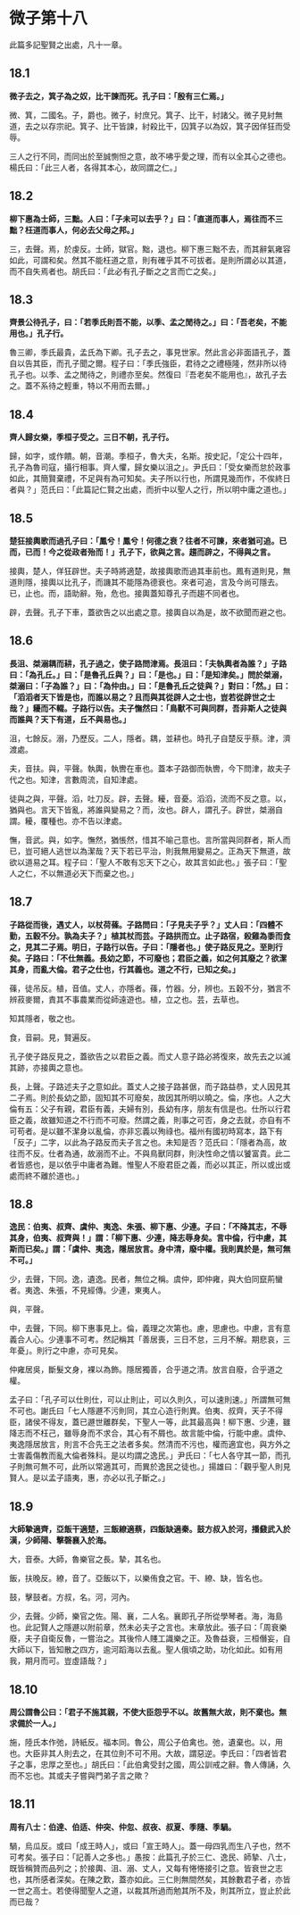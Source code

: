 # 微子第十八

 <!-- toc -->
 
此篇多記聖賢之出處，凡十一章。

## 18.1

**微子去之，箕子為之奴，比干諫而死。孔子曰：「殷有三仁焉。」**

微、箕，二國名。子，爵也。微子，紂庶兄。箕子、比干，紂諸父。微子見紂無道，去之以存宗祀。箕子、比干皆諫，紂殺比干，囚箕子以為奴，箕子因佯狂而受辱。

三人之行不同，而同出於至誠惻怛之意，故不咈乎愛之理，而有以全其心之德也。楊氏曰：「此三人者，各得其本心，故同謂之仁。」

## 18.2

**柳下惠為士師，三黜。人曰：「子未可以去乎？」曰：「直道而事人，焉往而不三黜？枉道而事人，何必去父母之邦。」**

三，去聲。焉，於虔反。士師，獄官。黜，退也。柳下惠三黜不去，而其辭氣雍容如此，可謂和矣。然其不能枉道之意，則有確乎其不可拔者。是則所謂必以其道，而不自失焉者也。胡氏曰：「此必有孔子斷之之言而亡之矣。」

## 18.3

**齊景公待孔子，曰：「若季氏則吾不能，以季、孟之閒待之。」曰：「吾老矣，不能用也。」孔子行。**

魯三卿，季氏最貴，孟氏為下卿。孔子去之，事見世家。然此言必非面語孔子，蓋自以告其臣，而孔子聞之爾。程子曰：「季氏強臣，君待之之禮極隆，然非所以待孔子也。以季、孟之閒待之，則禮亦至矣。然復曰『吾老矣不能用也』，故孔子去之。蓋不系待之輕重，特以不用而去爾。」

## 18.4

**齊人歸女樂，季桓子受之。三日不朝，孔子行。**

歸，如字，或作饋。朝，音潮。季桓子，魯大夫，名斯。按史記，「定公十四年，孔子為魯司寇，攝行相事。齊人懼，歸女樂以沮之」。尹氏曰：「受女樂而怠於政事如此，其簡賢棄禮，不足與有為可知矣。夫子所以行也，所謂見幾而作，不俟終日者與？」范氏曰：「此篇記仁賢之出處，而折中以聖人之行，所以明中庸之道也。」

## 18.5

**楚狂接輿歌而過孔子曰：「鳳兮！鳳兮！何德之衰？往者不可諫，來者猶可追。已而，已而！今之從政者殆而！」孔子下，欲與之言。趨而辟之，不得與之言。**

接輿，楚人，佯狂辟世。夫子時將適楚，故接輿歌而過其車前也。鳳有道則見，無道則隱，接輿以比孔子，而譏其不能隱為德衰也。來者可追，言及今尚可隱去。已，止也。而，語助辭。殆，危也。接輿蓋知尊孔子而趨不同者也。

辟，去聲。孔子下車，蓋欲告之以出處之意。接輿自以為是，故不欲聞而避之也。

## 18.6

**長沮、桀溺耦而耕，孔子過之，使子路問津焉。長沮曰：「夫執輿者為誰？」子路曰：「為孔丘。」曰：「是魯孔丘與？」曰：「是也。」曰：「是知津矣。」問於桀溺，桀溺曰：「子為誰？」曰：「為仲由。」曰：「是魯孔丘之徒與？」對曰：「然。」曰：「滔滔者天下皆是也，而誰以易之？且而與其從辟人之士也，豈若從辟世之士哉？」耰而不輟。子路行以告。夫子憮然曰：「鳥獸不可與同群，吾非斯人之徒與而誰與？天下有道，丘不與易也。」**

沮，七餘反。溺，乃歷反。二人，隱者。耦，並耕也。時孔子自楚反乎蔡。津，濟渡處。

夫，音扶。與，平聲。執輿，執轡在車也。蓋本子路御而執轡，今下問津，故夫子代之也。知津，言數周流，自知津處。

徒與之與，平聲。滔，吐刀反。辟，去聲。耰，音憂。滔滔，流而不反之意。以，猶與也。言天下皆亂，將誰與變易之？而，汝也。辟人，謂孔子。辟世，桀溺自謂。耰，覆種也。亦不告以津處。

憮，音武。與，如字。憮然，猶悵然，惜其不喻己意也。言所當與同群者，斯人而已，豈可絕人逃世以為潔哉？天下若已平治，則我無用變易之。正為天下無道，故欲以道易之耳。程子曰：「聖人不敢有忘天下之心，故其言如此也。」張子曰：「聖人之仁，不以無道必天下而棄之也。」

## 18.7

**子路從而後，遇丈人，以杖荷蓧。子路問曰：「子見夫子乎？」丈人曰：「四體不勤，五穀不分。孰為夫子？」植其杖而芸。子路拱而立。止子路宿，殺雞為黍而食之，見其二子焉。明日，子路行以告。子曰：「隱者也。」使子路反見之。至則行矣。子路曰：「不仕無義。長幼之節，不可廢也；君臣之義，如之何其廢之？欲潔其身，而亂大倫。君子之仕也，行其義也。道之不行，已知之矣。」**

蓧，徒吊反。植，音值。丈人，亦隱者。蓧，竹器。分，辨也。五穀不分，猶言不辨菽麥爾，責其不事農業而從師遠遊也。植，立之也。芸，去草也。

知其隱者，敬之也。

食，音嗣。見，賢遍反。

孔子使子路反見之，蓋欲告之以君臣之義。而丈人意子路必將復來，故先去之以滅其跡，亦接輿之意也。

長，上聲。子路述夫子之意如此。蓋丈人之接子路甚倨，而子路益恭，丈人因見其二子焉。則於長幼之節，固知其不可廢矣，故因其所明以曉之。倫，序也。人之大倫有五：父子有親，君臣有義，夫婦有別，長幼有序，朋友有信是也。仕所以行君臣之義，故雖知道之不行而不可廢。然謂之義，則事之可否，身之去就，亦自有不可苟者。是以雖不潔身以亂倫，亦非忘義以殉祿也。福州有國初時寫本，路下有「反子」二字，以此為子路反而夫子言之也。未知是否？范氏曰：「隱者為高，故往而不反。仕者為通，故溺而不止。不與鳥獸同群，則決性命之情以饕富貴。此二者皆惑也，是以依乎中庸者為難。惟聖人不廢君臣之義，而必以其正，所以或出或處而終不離於道也。」

## 18.8

**逸民：伯夷、叔齊、虞仲、夷逸、朱張、柳下惠、少連。子曰：「不降其志，不辱其身，伯夷、叔齊與！」謂：「柳下惠、少連，降志辱身矣。言中倫，行中慮，其斯而已矣。」謂：「虞仲、夷逸，隱居放言。身中清，廢中權。我則異於是，無可無不可。」**

少，去聲，下同。逸，遺逸。民者，無位之稱。虞仲，即仲雍，與大伯同竄荊蠻者。夷逸、朱張，不見經傳。少連，東夷人。

與，平聲。

中，去聲，下同。柳下惠事見上。倫，義理之次第也。慮，思慮也。中慮，言有意義合人心。少連事不可考。然記稱其「善居喪，三日不怠，三月不解。期悲哀，三年憂」。則行之中慮，亦可見矣。

仲雍居吳，斷髮文身，裸以為飾。隱居獨善，合乎道之清。放言自廢，合乎道之權。

孟子曰：「孔子可以仕則仕，可以止則止，可以久則久，可以速則速。」所謂無可無不可也。謝氏曰「七人隱遯不污則同，其立心造行則異。伯夷、叔齊，天子不得臣，諸侯不得友，蓋已遯世離群矣，下聖人一等，此其最高與！柳下惠、少連，雖降志而不枉己，雖辱身而不求合，其心有不屑也。故言能中倫，行能中慮。虞仲、夷逸隱居放言，則言不合先王之法者多矣。然清而不污也，權而適宜也，與方外之士害義傷教而亂大倫者殊科。是以均謂之逸民。」尹氏曰：「七人各守其一節，而孔子則無可無不可，此所以常適其可，而異於逸民之徒也。」揚雄曰：「觀乎聖人則見賢人。是以孟子語夷，惠，亦必以孔子斷之。」

## 18.9

**大師摯適齊，亞飯干適楚，三飯繚適蔡，四飯缺適秦。鼓方叔入於河，播鼗武入於漢，少師陽、擊磬襄入於海。**

大，音泰。大師，魯樂官之長。摯，其名也。

飯，扶晚反。繚，音了。亞飯以下，以樂侑食之官。干、繚、缺，皆名也。

鼓，擊鼓者。方叔，名。河，河內。

少，去聲。少師，樂官之佐。陽、襄，二人名。襄即孔子所從學琴者。海，海島也。此記賢人之隱遯以附前章，然未必夫子之言也。末章放此。張子曰：「周衰樂廢，夫子自衛反魯，一嘗治之。其後伶人賤工識樂之正。及魯益衰，三桓僭妄，自大師以下，皆知散之四方，逾河蹈海以去亂。聖人俄頃之助，功化如此。如有用我，期月而可。豈虛語哉？」

## 18.10

**周公謂魯公曰：「君子不施其親，不使大臣怨乎不以。故舊無大故，則不棄也。無求備於一人。」**

施，陸氏本作弛，詩紙反。福本同。魯公，周公子伯禽也。弛，遺棄也。以，用也。大臣非其人則去之，在其位則不可不用。大故，謂惡逆。李氏曰：「四者皆君子之事，忠厚之至也。」胡氏曰：「此伯禽受封之國，周公訓戒之辭。魯人傳誦，久而不忘也。其或夫子嘗與門弟子言之歟？

## 18.11

**周有八士：伯達、伯适、仲突、仲忽、叔夜、叔夏、季隨、季騧。**

騧，烏瓜反。或曰「成王時人」，或曰「宣王時人」。蓋一母四乳而生八子也，然不可考矣。張子曰：「記善人之多也。」愚按：此篇孔子於三仁、逸民、師摯、八士，既皆稱贊而品列之；於接輿、沮、溺、丈人，又每有惓惓接引之意。皆衰世之志也，其所感者深矣。在陳之歎，蓋亦如此。三仁則無間然矣，其餘數君子者，亦皆一世之高士。若使得聞聖人之道，以裁其所過而勉其所不及，則其所立，豈止於此而已哉？


